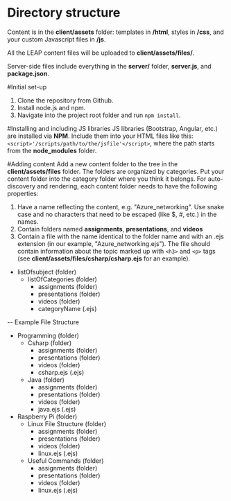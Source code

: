 # Directory structure

Content is in the **client/assets** folder: templates in **/html**, styles in **/css**, and your custom Javascript files in **/js**.

All the LEAP content files will be uploaded to **client/assets/files/**.

Server-side files include everything in the **server/** folder, **server.js**, and **package.json**.

#Initial set-up

1. Clone the repository from Github.
2. Install node.js and npm.
3. Navigate into the project root folder and run `npm install`.

#Installing and including JS libraries
JS libraries (Bootstrap, Angular, etc.) are installed via **NPM**. Include them into your HTML files like this: `<script>'/scripts/path/to/the/jsfile'</script>`, where the path starts from the **node_modules** folder.  


#Adding content
Add a new content folder to the tree in the **client/assets/files** folder. The folders are organized by categories. Put your content folder into the category folder where you think it belongs. For auto-discovery and rendering, each content folder needs to have the following properties:

1. Have a name reflecting the content, e.g. "Azure_networking". Use snake case and no characters that need to be escaped (like $, #, etc.) in the names.
2. Contain folders named **assignments**, **presentations**, and **videos**
3. Contain a file with the name identical to the folder name and with an .ejs extension (in our example, "Azure_networking.ejs"). The file should contain information about the topic marked up with `<h3>` and `<p>` tags (see **client/assets/files/csharp/csharp.ejs** for an example). 

 - listOfsubject (folder)
   - listOfCategories (folder)
     - assignments (folder)
     - presentations (folder)
     - videos (folder)
     - categoryName (.ejs)

--
Example File Structure
 - Programming (folder)
   - Csharp (folder)
     - assignments (folder)
     - presentations (folder)
     - videos (folder)
     - csharp.ejs (.ejs)
   - Java (folder)
     - assignments (folder)
     - presentations (folder)
     - videos (folder)
     - java.ejs (.ejs)
 - Raspberry Pi (folder)
   - Linux File Structure (folder)
     - assignments (folder)
     - presentations (folder)
     - videos (folder)
     - linux.ejs (.ejs)
   - Useful Commands (folder)
     - assignments (folder)
     - presentations (folder)
     - videos (folder)
     - linux.ejs (.ejs)          
